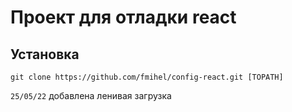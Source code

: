 # Проект для отладки react
## Установка

``` git clone https://github.com/fmihel/config-react.git [TOPATH] ```


```25/05/22``` добавлена ленивая загрузка